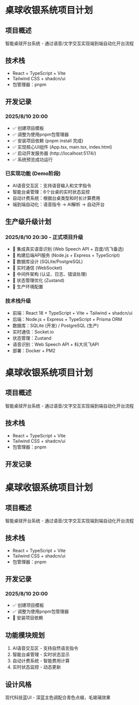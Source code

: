 # 桌球收银系统项目计划

## 项目概述
智能桌球开台系统 - 通过语音/文字交互实现端到端自动化开台流程

## 技术栈
- React + TypeScript + Vite
- Tailwind CSS + shadcn/ui
- 包管理器：pnpm

## 开发记录

### 2025/8/10 20:00
- ✅ 创建项目模板
- ✅ 调整为使用pnpm包管理器  
- ✅ 安装项目依赖 (pnpm install 完成)
- ✅ 实现核心UI组件 (App.tsx, main.tsx, index.html)
- ✅ 启动开发服务器 (http://localhost:5174/)
- ✅ 系统预览成功运行

### 已实现功能 (Demo阶段)
- AI语音交互区：支持语音输入和文字指令
- 智能台桌管理：6个台桌的实时状态监控
- 自动计费系统：根据台桌类型和时长计算费用
- 端到端自动化：语音指令 → AI解析 → 自动开台

## 生产级升级计划

### 2025/8/10 20:30 - 正式项目升级
- 🔄 集成真实语音识别 (Web Speech API + 百度/讯飞备选)
- 🔄 构建后端API服务 (Node.js + Express + TypeScript)
- 🔄 数据库设计 (SQLite/PostgreSQL)
- 🔄 实时通信 (WebSocket)
- 🔄 中间件架构 (认证、日志、错误处理)
- 🔄 状态管理优化 (Zustand)
- 🔄 生产环境配置

### 技术栈升级
- 前端：React 18 + TypeScript + Vite + Tailwind + shadcn/ui
- 后端：Node.js + Express + TypeScript + Prisma ORM
- 数据库：SQLite (开发) / PostgreSQL (生产)
- 实时通信：Socket.io
- 状态管理：Zustand
- 语音识别：Web Speech API + 科大讯飞API
- 部署：Docker + PM2
# 桌球收银系统项目计划

## 项目概述
智能桌球开台系统 - 通过语音/文字交互实现端到端自动化开台流程

## 技术栈
- React + TypeScript + Vite
- Tailwind CSS + shadcn/ui
- 包管理器：pnpm

## 开发记录

# 桌球收银系统项目计划

## 项目概述
智能桌球开台系统 - 通过语音/文字交互实现端到端自动化开台流程

## 技术栈
- React + TypeScript + Vite
- Tailwind CSS + shadcn/ui
- 包管理器：pnpm

## 开发记录

### 2025/8/10 20:00
- ✅ 创建项目模板
- ✅ 调整为使用pnpm包管理器
- 🔄 安装项目依赖

## 功能模块规划
1. AI语音交互区 - 支持自然语言指令
2. 智能台桌管理 - 实时状态显示
3. 自动计费系统 - 智能费用计算
4. 实时状态监控 - 动态更新

## 设计风格
现代科技蓝UI - 深蓝主色调配合青色点缀，毛玻璃效果